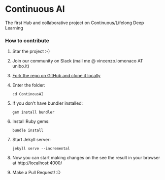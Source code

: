 # Continuous AI
The first Hub and collaborative project on Continuous/Lifelong Deep Learning

### How to contribute

1. Star the project :-)

2. Join our community on Slack (mail me @ vincenzo.lomonaco AT unibo.it)

3. [Fork the repo on GitHub and clone it locally](https://help.github.com/articles/fork-a-repo/)

4. Enter the folder: 

	`cd ContinousAI`

5. If you don't have bundler installed:

	`gem install bundler`

6. Install Ruby gems:
	
	`bundle install`

7. Start Jekyll server:

	`jekyll serve --incremental`

8. Now you can start making changes on the see the result in your browser at  http://localhost:4000/

9. Make a Pull Request! :D

